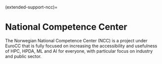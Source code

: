 (extended-support-ncc)=

# National Competence Center

The Norwegian National Competence Center (NCC) is a project under EuroCC that is fully focused on increasing the accessibility and usefulness of HPC, HPDA, ML and AI for everyone, with particular focus on industry and public sector.
